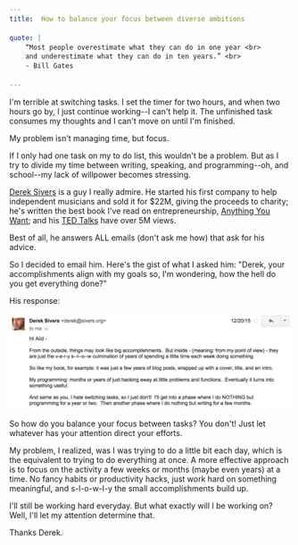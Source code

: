 ```yaml
---
title:  How to balance your focus between diverse ambitions

quote: |
    “Most people overestimate what they can do in one year <br>
    and underestimate what they can do in ten years.” <br>
    - Bill Gates

--- 
```


I'm terrible at switching tasks. I set the timer for two hours, and when two hours go by, I just continue working--I can't help it. The unfinished task consumes my thoughts and I can't move on until I'm finished.

My problem isn't managing time, but focus.

If I only had one task on my to do list, this wouldn't be a problem. But as I try to divide my time between writing, speaking, and programming--oh, and school--my lack of willpower becomes stressing.


[Derek Sivers](https://sivers.org/) is a guy I really admire. He started his first company to help independent musicians and sold it for $22M, giving the proceeds to charity; he's written the best book I've read on entrepreneurship, [Anything You Want](http://www.amazon.com/Anything-You-Want-Derek-Sivers/dp/1936719118); and his [TED Talks](http://www.ted.com/speakers/derek_sivers) have over 5M views.

Best of all, he answers ALL emails (don't ask me how) that ask for his advice. 

So I decided to email him. Here's the gist of what I asked him: "Derek, your accomplishments align with my goals so, I'm wondering, how the hell do you get everything done?"

His response: 

![](/img/posts/sivers-email.png)

So how do you balance your focus between tasks? You don't! Just let whatever has your attention direct your efforts. 

My problem, I realized, was I was trying to do a little bit each day, which is the equivalent to trying to do everything at once. A more effective approach is to focus on the activity a few weeks or months (maybe even years) at a time. No fancy habits or productivity hacks, just work hard on something meaningful, and s-l-o-w-l-y the small accomplishments build up.

I'll still be working hard everyday. But what exactly will I be working on? Well, I'll let my attention determine that. 

Thanks Derek.




